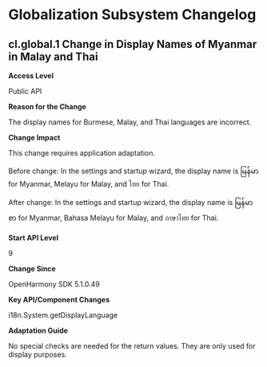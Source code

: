 # Globalization Subsystem Changelog

## cl.global.1 Change in Display Names of Myanmar in Malay and Thai

**Access Level**

Public API

**Reason for the Change**

The display names for Burmese, Malay, and Thai languages are incorrect.

**Change Impact**

This change requires application adaptation.

Before change: In the settings and startup wizard, the display name is မြန်မာ for Myanmar, Melayu for Malay, and ไทย for Thai.

After change: In the settings and startup wizard, the display name is မြန်မာစာ for Myanmar, Bahasa Melayu for Malay, and ภาษาไทย for Thai.

**Start API Level**

9

**Change Since**

OpenHarmony SDK 5.1.0.49

**Key API/Component Changes**

i18n.System.getDisplayLanguage

**Adaptation Guide**

No special checks are needed for the return values. They are only used for display purposes.
